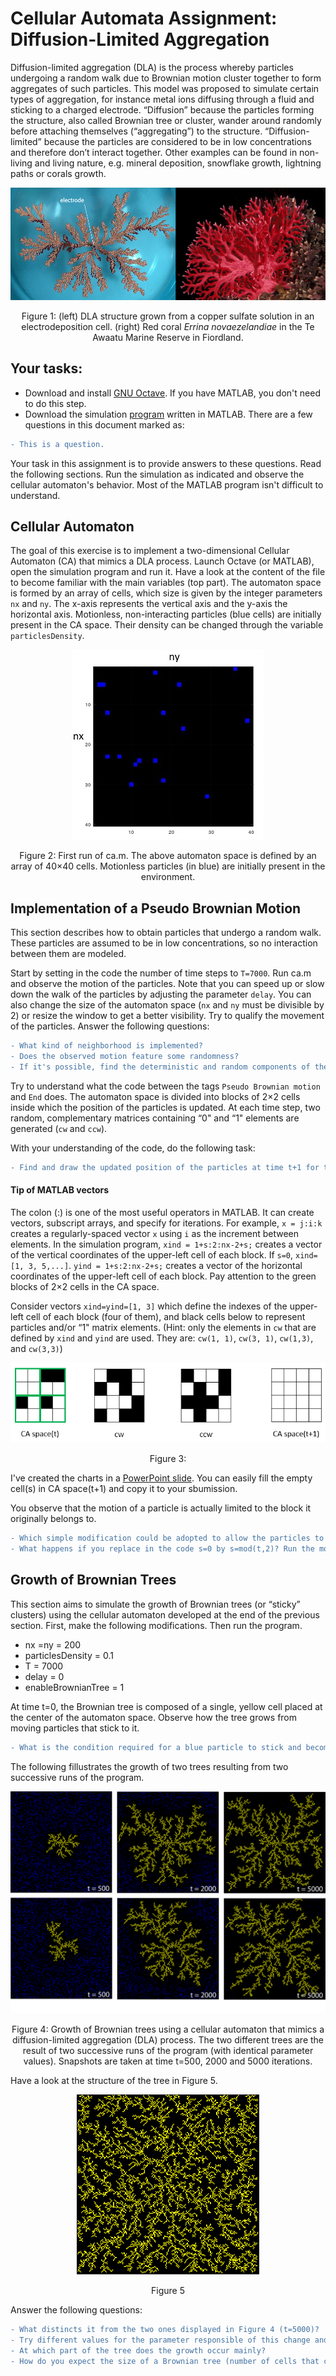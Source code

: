 # Cellular Automata Assignment: Diffusion-Limited Aggregation

Diffusion-limited aggregation (DLA) is the process whereby particles undergoing a random walk due to Brownian motion cluster together to form aggregates of such particles. This model was proposed to simulate certain types of aggregation, for instance metal ions diffusing through a fluid and sticking to a charged electrode. “Diffusion” because the particles forming the structure, also called Brownian tree or cluster, wander around randomly before attaching themselves (“aggregating”) to the structure. “Diffusion-limited” because the particles are considered to be in low concentrations and therefore don’t interact together. Other examples can be found in non-living and living nature, e.g. mineral deposition, snowflake growth, lightning paths or corals growth.


![image1](ca/CA1.png)

<p align="center">
Figure 1: (left) DLA structure grown from a copper sulfate solution in an electrodeposition cell. (right) Red coral <em>Errina novaezelandiae</em> in the Te Awaatu Marine Reserve in Fiordland.
 </p>

## Your tasks:

- Download and install [GNU Octave](https://www.gnu.org/software/octave/). If you have MATLAB, you don't need to do this step.
- Download the simulation [program](ca.m) written in MATLAB.
There are a few questions in this document marked as:
```diff
- This is a question.
```
Your task in this assignment is to provide answers to these questions.
Read the following sections. Run the simulation as indicated and observe the cellular automaton's behavior. Most of the MATLAB program isn't difficult to understand. 


## Cellular Automaton

The goal of this exercise is to implement a two-dimensional Cellular Automaton (CA) that mimics a DLA process. Launch Octave (or MATLAB), open the simulation program and run it.  Have a look at the content of the file to become familiar with the main variables (top part). The automaton space is formed by an array of cells, which size is given by the integer parameters `nx` and `ny`. The x-axis represents the vertical axis and the y-axis the horizontal axis.  Motionless, non-interacting particles (blue cells) are initially present in the CA space. Their density can be changed through the variable `particlesDensity`.

<p align="center">
  <img src="ca/CA2.JPG/">
</p>

<p align="center">
Figure 2: First run of ca.m.  The above automaton space is defined by an array of 40&times;40 cells. Motionless particles (in blue) are initially present in the environment.
</p>

## Implementation of a Pseudo Brownian Motion

This section describes how to obtain particles that undergo a random walk. These particles are assumed to be in low concentrations, so no interaction between them are modeled.

Start by setting in the code the number of time steps to `T=7000`. Run ca.m and observe the motion of the particles. Note that you can speed up or slow down the walk
of the particles by adjusting the parameter `delay`. You can also change the size of the automaton space (`nx` and `ny` must be divisible by 2) or resize the window to get a better visibility. Try to qualify the movement of the particles.
Answer the following questions:
```diff
- What kind of neighborhood is implemented? 
- Does the observed motion feature some randomness?
- If it's possible, find the deterministic and random components of the motion.
```

Try to understand what the code between the tags `Pseudo Brownian motion` and `End` does. The automaton space is divided into blocks of 2&times;2 cells inside which the position of the particles is updated. At each time step, two random, complementary matrices containing “0" and “1" elements are generated (`cw` and `ccw`). 

With your understanding of the code, do the following task:
```diff
- Find and draw the updated position of the particles at time t+1 for the initial configuration of the 4X4 CA in Figure 3. 
```
#### Tip of MATLAB vectors
The colon (:) is one of the most useful operators in MATLAB. It can create vectors, subscript arrays, and specify for iterations. For example,
`x = j:i:k` creates a regularly-spaced vector `x` using `i` as the increment between elements. In the simulation program, `xind = 1+s:2:nx-2+s;` creates a vector of 
the vertical coordinates of the upper-left cell of each block. If `s=0`, `xind=[1, 3, 5,...]`.  `yind = 1+s:2:nx-2+s;` creates a vector of 
the horizontal coordinates of the upper-left cell of each block. Pay attention to the green blocks of 2×2 cells in the CA space.

Consider vectors `xind=yind=[1, 3]` which define the indexes of the upper-left cell of each block (four of them), and black cells below to represent particles and/or “1" matrix elements.
(Hint: only the elements in `cw` that are defined by `xind` and `yind` are used. They are: `cw(1, 1)`, `cw(3, 1)`, `cw(1,3)`, and `cw(3,3)`)
<p align="center">
  <img src="ca/CA3.png/">
</p>
<p align="center">
Figure 3: 
 </p>

I've created the charts in a [PowerPoint slide](ca/CA_assignment.pptx). You can easily fill the empty cell(s) in CA space(t+1) and copy it to your sbumission.





You observe that the motion of a particle is actually limited to the block it originally belongs to. 
```diff
- Which simple modification could be adopted to allow the particles to move across the entire automaton space?
- What happens if you replace in the code s=0 by s=mod(t,2)? Run the modified program, observe and comment the new motion of the particles.
```
## Growth of Brownian Trees
This section aims to simulate the growth of Brownian trees (or “sticky” clusters) using the cellular automaton developed at the end of the previous section. First, make
the following modifications. Then run the program.
- nx =ny = 200
- particlesDensity = 0.1
- T = 7000
- delay = 0
- enableBrownianTree = 1

At time t=0, the Brownian tree is composed of a single, yellow cell placed at the center of the automaton space. Observe how the tree grows from moving particles that stick
to it. 
```diff
- What is the condition required for a blue particle to stick and become part of the tree? 
```
The following fillustrates the growth of two trees resulting from two successive runs of the program.
<p align="center">
  <img src="ca/CA4.png/">
</p>
<p align="center">
Figure 4: Growth of Brownian trees using a cellular automaton that mimics a diffusion-limited aggregation (DLA) process. The two different trees are the result of two successive runs of the program (with identical parameter values). Snapshots are taken at time t=500, 2000 and 5000 iterations.
</p>

Have a look at the structure of the tree in Figure 5. 
<p align="center">
  <img src="ca/CA5.png/">
</p>
<p align="center">
Figure 5
 </p>
Answer the following questions:

```diff
- What distincts it from the two ones displayed in Figure 4 (t=5000)?
- Try different values for the parameter responsible of this change and observe how it affects the structure of the tree.
- At which part of the tree does the growth occur mainly?
- How do you expect the size of a Brownian tree (number of cells that compose it) to vary in function of the time?
```

